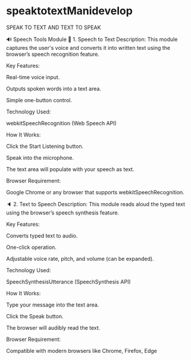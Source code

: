 # speaktotextManidevelop
SPEAK TO TEXT AND TEXT TO SPEAK

🔊 Speech Tools Module
🎤 1. Speech to Text
Description:
This module captures the user's voice and converts it into written text using the browser’s speech recognition feature.

Key Features:

Real-time voice input.

Outputs spoken words into a text area.

Simple one-button control.

Technology Used:

webkitSpeechRecognition (Web Speech API)

How It Works:

Click the Start Listening button.

Speak into the microphone.

The text area will populate with your speech as text.

Browser Requirement:

Google Chrome or any browser that supports webkitSpeechRecognition.

🔈 2. Text to Speech
Description:
This module reads aloud the typed text using the browser’s speech synthesis feature.

Key Features:

Converts typed text to audio.

One-click operation.

Adjustable voice rate, pitch, and volume (can be expanded).

Technology Used:

SpeechSynthesisUtterance (SpeechSynthesis API)

How It Works:

Type your message into the text area.

Click the Speak button.

The browser will audibly read the text.

Browser Requirement:

Compatible with modern browsers like Chrome, Firefox, Edge
